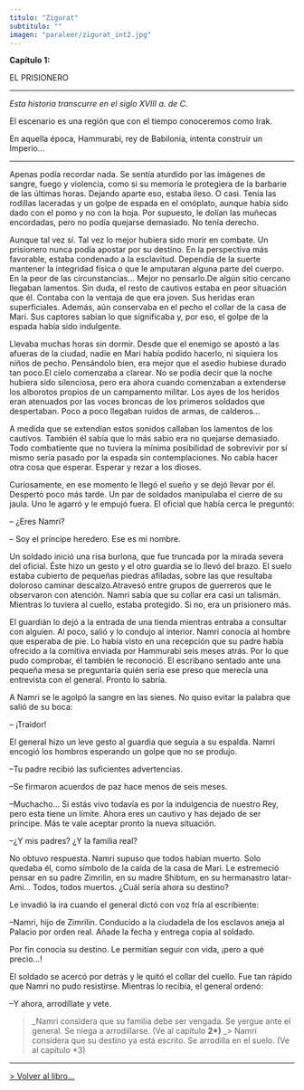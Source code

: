 ```yaml
---
titulo: "Zigurat"
subtitulo: ""
imagen: "paraleer/zigurat_int2.jpg"
---
```

 **Capítulo 1:**

EL PRISIONERO

* * *

_Esta historia transcurre en el siglo XVIII a. de C._

El escenario es una región que con el tiempo conoceremos como Irak.

En aquella época, Hammurabi, rey de Babilonia, intenta construir un Imperio…

* * *

Apenas podía recordar nada. Se sentía aturdido por las imágenes de sangre, fuego y violencia, como si su memoria le protegiera de la barbarie de las últimas horas. Dejando aparte eso, estaba ileso. O casi. Tenía las rodillas laceradas y un golpe de espada en el omóplato, aunque había sido dado con el pomo y no con la hoja. Por supuesto, le dolían las muñecas encordadas, pero no podía quejarse demasiado. No tenía derecho.

Aunque tal vez sí. Tal vez lo mejor hubiera sido morir en combate. Un prisionero nunca podía apostar por su destino. En la perspectiva más favorable, estaba condenado a la esclavitud. Dependía de la suerte mantener la integridad física o que le amputaran alguna parte del cuerpo. En la peor de las circunstancias… Mejor no pensarlo.De algún sitio cercano llegaban lamentos. Sin duda, el resto de cautivos estaba en peor situación que él. Contaba con la ventaja de que era joven. Sus heridas eran superficiales. Además, aún conservaba en el pecho el collar de la casa de Mari. Sus captores sabían lo que significaba y, por eso, el golpe de la espada había sido indulgente.

Llevaba muchas horas sin dormir. Desde que el enemigo se apostó a las afueras de la ciudad, nadie en Mari había podido hacerlo, ni siquiera los niños de pecho. Pensándolo bien, era mejor que el asedio hubiese durado tan poco.El cielo comenzaba a clarear. No se podía decir que la noche hubiera sido silenciosa, pero era ahora cuando comenzaban a extenderse los alborotos propios de un campamento militar. Los ayes de los heridos eran atenuados por las voces broncas de los primeros soldados que despertaban. Poco a poco llegaban ruidos de armas, de calderos…

A medida que se extendían estos sonidos callaban los lamentos de los cautivos. También él sabía que lo más sabio era no quejarse demasiado. Todo combatiente que no tuviera la mínima posibilidad de sobrevivir por sí mismo sería pasado por la espada sin contemplaciones. No cabía hacer otra cosa que esperar. Esperar y rezar a los dioses.

Curiosamente, en ese momento le llegó el sueño y se dejó llevar por él. Despertó poco más tarde. Un par de soldados manipulaba el cierre de su jaula. Uno le agarró y le empujó fuera. El oficial que había cerca le preguntó:

– ¿Eres Namri?

– Soy el príncipe heredero. Ese es mi nombre.

Un soldado inició una risa burlona, que fue truncada por la mirada severa del oficial. Éste hizo un gesto y el otro guardia se lo llevó del brazo. El suelo estaba cubierto de pequeñas piedras afiladas, sobre las que resultaba doloroso caminar descalzo.Atravesó entre grupos de guerreros que le observaron con atención. Namri sabía que su collar era casi un talismán. Mientras lo tuviera al cuello, estaba protegido. Si no, era un prisionero más.

El guardián lo dejó a la entrada de una tienda mientras entraba a consultar con alguien. Al poco, salió y lo condujo al interior. Namri conocía al hombre que esperaba de pie. Lo había visto en una recepción que su padre había ofrecido a la comitiva enviada por Hammurabi seis meses atrás. Por lo que pudo comprobar, él también le reconoció. El escribano sentado ante una pequeña mesa se preguntaría quién sería ese preso que merecía una entrevista con el general. Pronto lo sabría.

A Namri se le agolpó la sangre en las sienes. No quiso evitar la palabra que salió de su boca:

– ¡Traidor!

El general hizo un leve gesto al guardia que seguía a su espalda. Namri encogió los hombros esperando un golpe que no se produjo.

–Tu padre recibió las suficientes advertencias.

–Se firmaron acuerdos de paz hace menos de seis meses.

–Muchacho… Si estás vivo todavía es por la indulgencia de nuestro Rey, pero esta tiene un límite. Ahora eres un cautivo y has dejado de ser príncipe. Más te vale aceptar pronto la nueva situación.

–¿Y mis padres? ¿Y la familia real?

No obtuvo respuesta. Namri supuso que todos habían muerto. Solo quedaba él, como símbolo de la caída de la casa de Mari. Le estremeció pensar en su padre Zimrilin, en su madre Shibtum, en su hermanastro Iatar-Ami… Todos, todos muertos. ¿Cuál sería ahora su destino?

Le invadió la ira cuando el general dictó con voz fría al escribiente:

–Namri, hijo de Zimrilin. Conducido a la ciudadela de los esclavos aneja al Palacio por orden real. Añade la fecha y entrega copia al soldado.

Por fin conocía su destino. Le permitían seguir con vida, ¡pero a qué precio…!

El soldado se acercó por detrás y le quitó el collar del cuello. Fue tan rápido que Namri no pudo resistirse. Mientras lo recibía, el general ordenó:

–Y ahora, arrodíllate y vete.

> _Namri considera que su familia debe ser vengada. Se yergue ante el general. Se niega a arrodillarse. (Ve al capítulo **2\*)** _> Namri considera que su destino ya está escrito. Se arrodilla en el suelo. (Ve al capítulo \*3)
* * *

[> Volver al libro…](http://www.ricardogomez.com/ver/mislibros/zigurat)

